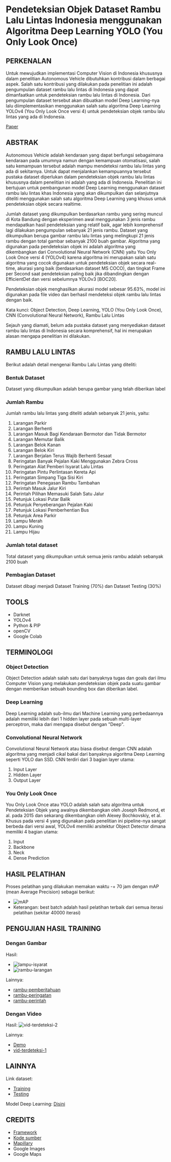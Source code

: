# Pendeteksian Objek Dataset Rambu Lalu Lintas Indonesia menggunakan Algoritma Deep Learning YOLO (You Only Look Once)

## PERKENALAN
Untuk mewujudkan implementasi Computer Vision di Indonesia khususnya dalam penelitian Autonomous Vehicle dibutuhkan kontribusi dalam berbagai aspek. Salah satu kontribusi yang dilakukan pada penelitian ini adalah pengumpulan dataset rambu lalu lintas di Indonesia yang dapat dimanfaatkan untuk pendeteksian rambu lalu lintas di Indonesia. Dari pengumpulan dataset tersebut akan dibuatkan model Deep Learning-nya lalu diimplementasikan menggunakan salah satu algoritma Deep Learning YOLOv4 (You Only Look Once versi 4) untuk pendeteksian objek rambu lalu lintas yang ada di Indonesia.

[Paper](paper_id.pdf)

## ABSTRAK
Autonomous Vehicle adalah kendaraan yang dapat berfungsi sebagaimana kendaraan pada umumnya namun dengan kemampuan otomatisasi, salah satu kemampuan tersebut adalah mampu mendeteksi rambu lalu lintas yang ada di sekitarnya. Untuk dapat menjalankan kemampuannya tersebut pustaka dataset diperlukan dalam pendeteksian objek rambu lalu lintas khususnya dalam penelitian ini adalah yang ada di Indonesia. Penelitian ini bertujuan untuk pembangunan model Deep Learning menggunakan dataset rambu lalu lintas khas Indonesia yang akan dikumpulkan dan selanjutnya diteliti menggunakan salah satu algoritma Deep Learning yang khusus untuk pendeteksian objek secara realtime. 

Jumlah dataset yang dikumpulkan berdasarkan rambu yang sering muncul di Kota Bandung dengan eksperimen awal menggunakan 3 jenis rambu mendapatkan hasil pendeteksian yang relatif baik, agar lebih komprehensif lagi dilakukan pengumpulan sebanyak 21 jenis rambu. Dataset yang dikumpulkan berupa gambar rambu lalu lintas yang melingkupi 21 jenis rambu dengan total gambar sebanyak 2100 buah gambar. Algoritma yang digunakan pada pendeteksian objek ini adalah algoritma yang dikembangkan dari Convolutional Neural Network (CNN) yaitu You Only Look Once versi 4 (YOLOv4) karena algoritma ini merupakan salah satu algoritma yang cocok digunakan untuk pendeteksian objek secara real-time, akurasi yang baik (berdasarkan dataset MS COCO), dan tingkat Frame per Second saat pendeteksian paling baik jika dibandingkan dengan EfficientDet dan versi sebelumnya YOLOv3 [BOC20]. 

Pendeteksian objek menghasilkan akurasi model sebesar 95.63%, model ini digunakan pada file video dan berhasil mendeteksi objek rambu lalu lintas dengan baik.

Kata kunci: Object Detection, Deep Learning, YOLO (You Only Look Once), CNN (Convolutional
Neural Network), Rambu Lalu Lintas

Sejauh yang diamati, belum ada pustaka dataset yang menyediakan dataset rambu lalu lintas di Indonesia secara komprehensif, hal ini merupakan alasan mengapa penelitian ini dilakukan.

## RAMBU LALU LINTAS
Berikut adalah detail mengenai Rambu Lalu Lintas yang diteliti:

### Bentuk Dataset
Dataset yang dikumpulkan adalah berupa gambar yang telah diberikan label

### Jumlah Rambu
Jumlah rambu lalu lintas yang diteliti adalah sebanyak 21 jenis, yaitu:
  1. Larangan Parkir
  2. Larangan Berhenti
  3. Larangan Masuk Bagi Kendaraan Bermotor dan Tidak Bermotor
  4. Larangan Memutar Balik
  5. Larangan Belok Kanan
  6. Larangan Belok Kiri
  7. Larangan Berjalan Terus Wajib Berhenti Sesaat
  8. Peringatan Banyak Pejalan Kaki Menggunakan Zebra Cross
  9. Peringatan Alat Pemberi Isyarat Lalu Lintas
  10. Peringatan Pintu Perlintasan Kereta Api
  11. Peringatan Simpang Tiga Sisi Kiri
  12. Peringatan Penegasan Rambu Tambahan
  13. Perintah Masuk Jalur Kiri
  14. Perintah Pilihan Memasuki Salah Satu Jalur
  15. Petunjuk Lokasi Putar Balik
  16. Petunjuk Penyeberangan Pejalan Kaki
  17. Petunjuk Lokasi Pemberhentian Bus
  18. Petunjuk Area Parkir
  19. Lampu Merah
  20. Lampu Kuning
  21. Lampu Hijau

### Jumlah total dataset
Total dataset yang dikumpulkan untuk semua jenis rambu adalah sebanyak 2100 buah

### Pembagian Dataset
Dataset dibagi menjadi Dataset Training (70%) dan Dataset Testing (30%)

## TOOLS
- Darknet
- YOLOv4
- Python & PIP
- openCV
- Google Colab

## TERMINOLOGI
### Object Detection
Object Detection adalah salah satu dari banyaknya tugas dan goals dari ilmu Computer Vision yang melakukan pendeteksian objek pada suatu gambar dengan memberikan sebuah bounding box dan diberikan label.

### Deep Learning
Deep Learning adalah sub-ilmu dari Machine Learning yang perbedaannya adalah memiliki lebih dari 1 hidden layer pada sebuah multi-layer perceptron, maka dari mengapa disebut dengan "Deep".

### Convolutional Neural Network
Convolutional Neural Network atau biasa disebut dengan CNN adalah algoritma yang menjadi cikal bakal dari banyaknya algoritma Deep Learning seperti YOLO dan SSD. CNN terdiri dari 3 bagian layer utama: 
1. Input Layer
2. Hidden Layer
3. Output Layer

### You Only Look Once
You Only Look Once atau YOLO adalah salah satu algoritma untuk Pendeteksian Objek yang awalnya dikembangkan oleh Joseph Redmond, et al. pada 2015 dan sekarang dikembangkan oleh Alexey Bochkovskiy, et al. Khusus pada versi 4 yang digunakan pada penelitian ini pipeline-nya sangat berbeda dari versi awal, YOLOv4 memiliki arsitektur Object Detector dimana memiliki 4 bagian utama:
1. Input
2. Backbone
3. Neck
4. Dense Prediction

## HASIL PELATIHAN
Proses pelatihan yang dilakukan memakan waktu -+ 70 jam dengan mAP (mean Average Precision) sebagai berikut:
- ![mAP](mAP.jpg)
- Keterangan: best batch adalah hasil pelatihan terbaik dari semua iterasi pelatihan (sekitar 40000 iterasi)

## PENGUJIAN HASIL TRAINING
### Dengan Gambar
Hasil:
- ![lampu-isyarat](lampu-isyarat.png)
- ![rambu-larangan](rambu-larangan.png)

Lainnya:
- [rambu-pemberitahuan](rambu-pemberitahuan.png)
- [rambu-peringatan](rambu-peringatan.png)
- [rambu-perintah](rambu-perintah.png)

### Dengan Video
Hasil:
![vid-terdeteksi-2](vid-terdeteksi-2.gif)

Lainnya:
- [Demo](https://youtu.be/ZndeLSH5VeA)
- [vid-terdeteksi-1](vid-terdeteksi-1.gif)


## LAINNYA
Link dataset:
- [Training](https://drive.google.com/file/d/10y9pXLEsUm0lzDrugF5HB21aw71kuAZ0/view?usp=sharing)
- [Testing](https://drive.google.com/file/d/1xkNUHyhiVNhCu5BpclJ9vCJ1LSzvSzpk/view?usp=sharing)

Model Deep Learning:
[Disini](https://drive.google.com/file/d/1kE1nW5ov4H__mikS-gYFfzhCK_byKBv0/view?usp=sharing)


## CREDITS
- [Framework](https://github.com/AlexeyAB/darknet)
- [Kode sumber](https://github.com/theAIGuysCode/YOLOv4-Cloud-Tutorial)
- [Mapillary](https://www.mapillary.com/)
- Google Images
- Google Maps
